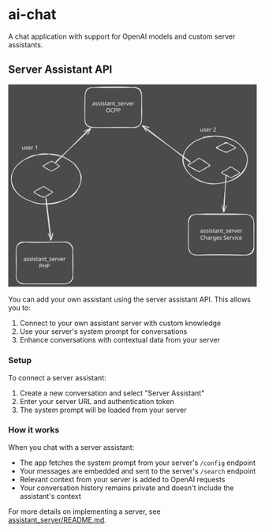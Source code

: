 # ai-chat

A chat application with support for OpenAI models and custom server assistants.

## Server Assistant API

![](docs/assistant_server_setup.svg)

You can add your own assistant using the server assistant API. This allows you to:

1. Connect to your own assistant server with custom knowledge
2. Use your server's system prompt for conversations
3. Enhance conversations with contextual data from your server 

### Setup

To connect a server assistant:
1. Create a new conversation and select "Server Assistant"
2. Enter your server URL and authentication token
3. The system prompt will be loaded from your server

### How it works

When you chat with a server assistant:
- The app fetches the system prompt from your server's `/config` endpoint
- Your messages are embedded and sent to the server's `/search` endpoint
- Relevant context from your server is added to OpenAI requests
- Your conversation history remains private and doesn't include the assistant's context

For more details on implementing a server, see [assistant_server/README.md](assistant_server/README.md).
